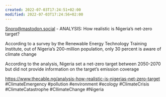 ```yaml
---
created: 2022-07-03T17:24:51+02:00
modified: 2022-07-03T17:24:56+02:00
---
```


Snoro@mastodon.social - ANALYSIS: How realistic is Nigeria’s net-zero target?

According to a survey by the Renewable Energy Technology Training Institute, out of Nigeria’s 200-million population, only 30 percent is aware of climate change

According to the analysis, Nigeria set a net-zero target between 2050-2070 but did not provide information on the target’s emission coverage

https://www.thecable.ng/analysis-how-realistic-is-nigerias-net-zero-target #ClimateEmergency #pollution #environment #ecology #ClimateCrisis #ClimateCatastrophe #CllimateChange #Nigeria
